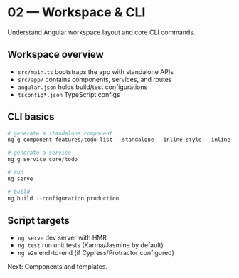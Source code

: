 # 02 — Workspace & CLI

Understand Angular workspace layout and core CLI commands.

## Workspace overview
- `src/main.ts` bootstraps the app with standalone APIs
- `src/app/` contains components, services, and routes
- `angular.json` holds build/test configurations
- `tsconfig*.json` TypeScript configs

## CLI basics
```powershell
# generate a standalone component
ng g component features/todo-list --standalone --inline-style --inline-template

# generate a service
ng g service core/todo

# run
ng serve

# build
ng build --configuration production
```

## Script targets
- `ng serve` dev server with HMR
- `ng test` run unit tests (Karma/Jasmine by default)
- `ng e2e` end-to-end (if Cypress/Protractor configured)

Next: Components and templates.
